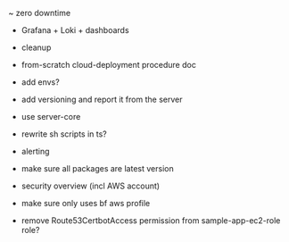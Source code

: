 ~ zero downtime
- Grafana + Loki + dashboards
- cleanup
- from-scratch cloud-deployment procedure doc
- add envs?
- add versioning and report it from the server
- use server-core
- rewrite sh scripts in ts?
- alerting

- make sure all packages are latest version
- security overview (incl AWS account)
- make sure only uses bf aws profile

- remove Route53CertbotAccess permission from sample-app-ec2-role role?
